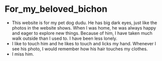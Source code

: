 # For_my_beloved_bichon
* This website is for my pet dog dudu. He has big dark eyes, just like the photos in the website shows. When I was home, he was
always happy and eager to explore new things. Because of him, I have taken much walk outside than I used to. I have been less lonely.
* I like to touch him and he likes to touch and licks my hand. Whenever I see his photo, I would remember how his hair touches my clothes.
* I miss him.
